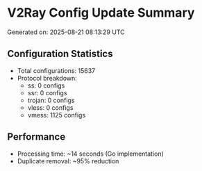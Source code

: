 # V2Ray Config Update Summary
Generated on: 2025-08-21 08:13:29 UTC

## Configuration Statistics
- Total configurations: 15637
- Protocol breakdown:
  - ss: 0 configs
  - ssr: 0 configs
  - trojan: 0 configs
  - vless: 0 configs
  - vmess: 1125 configs

## Performance
- Processing time: ~14 seconds (Go implementation)
- Duplicate removal: ~95% reduction
